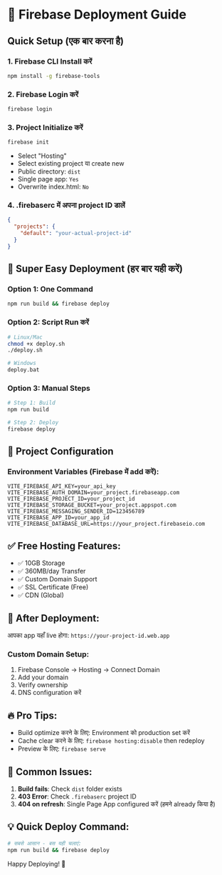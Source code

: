 # 🚀 Firebase Deployment Guide

## Quick Setup (एक बार करना है)

### 1. Firebase CLI Install करें
```bash
npm install -g firebase-tools
```

### 2. Firebase Login करें
```bash
firebase login
```

### 3. Project Initialize करें
```bash
firebase init
```
- Select "Hosting"
- Select existing project या create new
- Public directory: `dist`
- Single page app: `Yes`
- Overwrite index.html: `No`

### 4. .firebaserc में अपना project ID डालें
```json
{
  "projects": {
    "default": "your-actual-project-id"
  }
}
```

## 🎯 Super Easy Deployment (हर बार यही करें)

### Option 1: One Command
```bash
npm run build && firebase deploy
```

### Option 2: Script Run करें
```bash
# Linux/Mac
chmod +x deploy.sh
./deploy.sh

# Windows
deploy.bat
```

### Option 3: Manual Steps
```bash
# Step 1: Build
npm run build

# Step 2: Deploy
firebase deploy
```

## 🔧 Project Configuration

### Environment Variables (Firebase में add करें):
```
VITE_FIREBASE_API_KEY=your_api_key
VITE_FIREBASE_AUTH_DOMAIN=your_project.firebaseapp.com
VITE_FIREBASE_PROJECT_ID=your_project_id
VITE_FIREBASE_STORAGE_BUCKET=your_project.appspot.com
VITE_FIREBASE_MESSAGING_SENDER_ID=123456789
VITE_FIREBASE_APP_ID=your_app_id
VITE_FIREBASE_DATABASE_URL=https://your_project.firebaseio.com
```

## ✅ Free Hosting Features:
- ✅ 10GB Storage
- ✅ 360MB/day Transfer
- ✅ Custom Domain Support
- ✅ SSL Certificate (Free)
- ✅ CDN (Global)

## 🎉 After Deployment:
आपका app यहाँ live होगा: `https://your-project-id.web.app`

### Custom Domain Setup:
1. Firebase Console → Hosting → Connect Domain
2. Add your domain
3. Verify ownership
4. DNS configuration करें

## 🔥 Pro Tips:
- Build optimize करने के लिए: Environment को production set करें
- Cache clear करने के लिए: `firebase hosting:disable` then redeploy
- Preview के लिए: `firebase serve`

## 🚨 Common Issues:
1. **Build fails**: Check `dist` folder exists
2. **403 Error**: Check `.firebaserc` project ID
3. **404 on refresh**: Single Page App configured करें (हमने already किया है)

## 💡 Quick Deploy Command:
```bash
# सबसे आसान - बस यही चलाएं:
npm run build && firebase deploy
```

Happy Deploying! 🎉